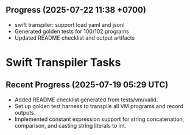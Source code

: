 ## Progress (2025-07-22 11:38 +0700)
- swift transpiler: support load yaml and jsonl
- Generated golden tests for 100/102 programs
- Updated README checklist and output artifacts

# Swift Transpiler Tasks

## Recent Progress (2025-07-19 05:29 UTC)
- Added README checklist generated from tests/vm/valid.
- Set up golden test harness to transpile all VM programs and record outputs.
- Implemented constant expression support for string concatenation, comparison, and casting string literals to int.

